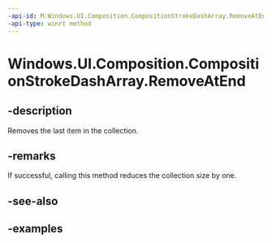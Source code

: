 ```yaml
---
-api-id: M:Windows.UI.Composition.CompositionStrokeDashArray.RemoveAtEnd
-api-type: winrt method
---
```


<!-- Method syntax.
public void CompositionStrokeDashArray.RemoveAtEnd()
-->

# Windows.UI.Composition.CompositionStrokeDashArray.RemoveAtEnd

## -description

Removes the last item in the collection.



## -remarks

If successful, calling this method reduces the collection size by one.

## -see-also

## -examples

